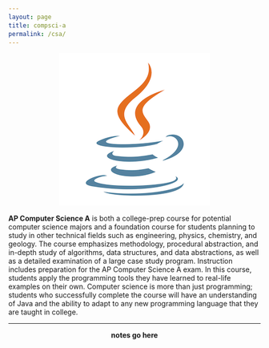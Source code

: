 ```yaml
---
layout: page
title: compsci-a
permalink: /csa/
---
```


<script src="https://www.w3schools.com/lib/w3.js"></script>
<p align="center"><a href="javascript:void(0)" onclick="w3.toggleShow('#notes'); w3.toggleShow('#placeholder');"> <img src="/d-img/csa.png" border="0"> </a></p>
<b>AP Computer Science A</b> is both a college-prep course for potential computer science majors and a foundation course for students planning to study in other technical fields such as engineering, physics, chemistry, and geology. The course emphasizes methodology, procedural abstraction, and in-depth study of algorithms, data structures, and data abstractions, as well as a detailed examination of a large case study program. Instruction includes preparation for the AP Computer Science A exam. In this course, students apply the programming tools they have learned to real-life examples on their own. Computer science is more than just programming; students who successfully complete the course will have an understanding of Java and the ability to adapt to any new programming language that they are taught in college.
  
--- 

<p id="placeholder" align="center"> <b> notes go here </b> </p>

<p id='notes' style='display:none;'>		
<iframe src="https://apteacher.github.io/courses/z-csa.html" width="100%" height="1000" frameborder="0" marginheight="0" marginwidth="0">Loading…</iframe>
</p>
